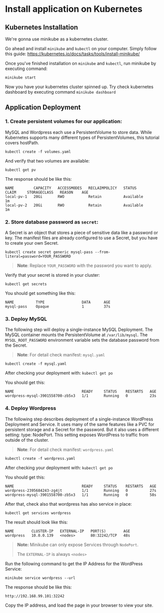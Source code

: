 # Install application on Kubernetes

## Kubernetes Installation 

We're gonna use minikube as a kubernetes cluster. 

Go ahead and install `minikube` and `kubectl` on your computer. Simply follow this guide: https://kubernetes.io/docs/tasks/tools/install-minikube/

Once you've finished installation on `minikube` and `kubectl`, run minikube by executing command: 

```  shell
minikube start
```

Now you have your kubernetes cluster spinned up. Try check kubernetes dashboard by executing command `minikube dashboard`

## Application Deployment 

### 1. Create persistent volumes for our application: 

MySQL and Wordpress each use a PersistentVolume to store data. While Kubernetes supports many different types of PersistentVolumes, this tutorial covers hostPath.

``` shell
kubectl create -f volumes.yaml
```

And verify that two volumes are available: 

``` shell 
kubectl get pv 
```

The response should be like this:

```
NAME         CAPACITY   ACCESSMODES   RECLAIMPOLICY   STATUS      CLAIM     STORAGECLASS   REASON    AGE
local-pv-1   20Gi       RWO           Retain          Available                                      1m
local-pv-2   20Gi       RWO           Retain          Available                                      1m
```

### 2. Store database password as `secret`:

A Secret is an object that stores a piece of sensitive data like a password or key. The manifest files are already configured to use a Secret, but you have to create your own Secret.  

``` shell
kubectl create secret generic mysql-pass --from-literal=password=YOUR_PASSWORD
```

> **Note**: Replace `YOUR_PASSWORD` with the password you want to apply.

Verify that your secret is stored in your cluster: 

``` shell
kubectl get secrets
```

You should get something like this:

```
NAME          TYPE                 DATA      AGE
mysql-pass    Opaque               1         37s
```


### 3. Deploy MySQL

The following step will deploy a single-instance MySQL Deployment. The MySQL container mounts the PersistentVolume at `/var/lib/mysql`. The `MYSQL_ROOT_PASSWORD` environment variable sets the database password from the Secret.

> **Note**: For detail check manifest: `mysql.yaml` 

``` shell
kubectl create -f mysql.yaml
```

After checking your deployment with: `kubectl get po`

You should get this: 

``` shell
NAME                               READY     STATUS    RESTARTS   AGE
wordpress-mysql-3901558700-zb5x3   1/1       Running   0          23s
```

### 4. Deploy Wordpress

The following step describes deployment of a single-instance WordPress Deployment and Service. It uses many of the same features like a PVC for persistent storage and a Secret for the password. But it also uses a different setting: type: NodePort. This setting exposes WordPress to traffic from outside of the cluster.

> **Note**: For detail check manifest: `wordpress.yaml` 

``` shell
kubectl create -f wordpress.yaml
```

After checking your deployment with: `kubectl get po`

You should get this: 

``` shell
NAME                               READY     STATUS    RESTARTS   AGE
wordpress-2395684243-zg4jt         1/1       Running   0          27s
wordpress-mysql-3901558700-zb5x3   1/1       Running   0          58s
```

After that, check also that wordpress has also service in place:

``` shell
kubectl get services wordpress
```

The result should look like this: 

```
NAME        CLUSTER-IP   EXTERNAL-IP   PORT(S)        AGE
wordpress   10.0.0.139   <nodes>       80:32242/TCP   48s
```

> **Note:** Minikube can only expose Services through `NodePort`. 
> 
> The `EXTERNAL-IP` is always `<nodes>` 

Run the following command to get the IP Address for the WordPress Service:

``` shell
minikube service wordpress --url
```

The response should be like this:

``` shell 
http://192.168.99.101:32242
```

Copy the IP address, and load the page in your browser to view your site.

